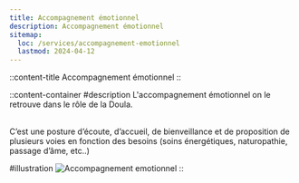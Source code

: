 ```yaml
---
title: Accompagnement émotionnel
description: Accompagnement émotionnel
sitemap:
  loc: /services/accompagnement-emotionnel
  lastmod: 2024-04-12
---
```


::content-title
Accompagnement émotionnel
::

::content-container
#description
L'accompagnement émotionnel on le retrouve dans le rôle de la Doula.<br><br>

C’est une posture d’écoute, d’accueil, de bienveillance et de proposition de plusieurs voies en fonction des besoins 
(soins énergétiques, naturopathie, passage d’âme, etc..)

#illustration
![Accompagnement emotionnel](/images/services/emotionnel.png)
::